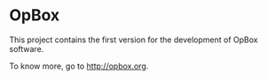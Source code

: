 # OpBox
This project contains the first version for the development of OpBox software.

To know more, go to http://opbox.org.
